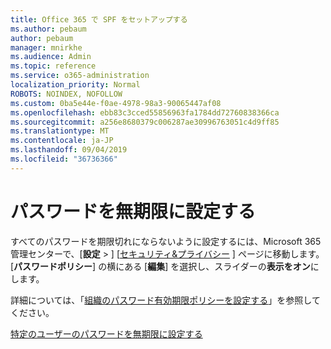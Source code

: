 ```yaml
---
title: Office 365 で SPF をセットアップする
ms.author: pebaum
author: pebaum
manager: mnirkhe
ms.audience: Admin
ms.topic: reference
ms.service: o365-administration
localization_priority: Normal
ROBOTS: NOINDEX, NOFOLLOW
ms.custom: 0ba5e44e-f0ae-4978-98a3-90065447af08
ms.openlocfilehash: ebb83c3cced55856963fa1784dd72760838366ca
ms.sourcegitcommit: a256e8680379c006287ae30996763051c4d9ff85
ms.translationtype: MT
ms.contentlocale: ja-JP
ms.lasthandoff: 09/04/2019
ms.locfileid: "36736366"
---
```

# <a name="set-passwords-to-never-expire"></a>パスワードを無期限に設定する 

すべてのパスワードを期限切れにならないように設定するには、Microsoft 365 管理センターで、[**設定** > ] [[セキュリティ&amp;プライバシー](https://portal.office.com/adminportal/home#/settings/security) ] ページに移動します。 [**パスワードポリシー**] の横にある [**編集**] を選択し、スライダーの**表示をオン**にします。
  
詳細については、「[組織のパスワード有効期限ポリシーを設定する](https://docs.microsoft.com/office365/admin/manage/set-password-expiration-policy)」を参照してください。
  
[特定のユーザーのパスワードを無期限に設定する](https://docs.microsoft.com/office365/admin/add-users/set-password-to-never-expire)
  

